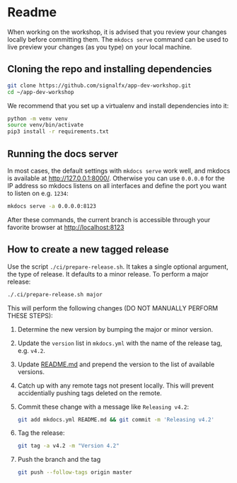 # Readme

When working on the workshop, it is advised that you review your changes locally before committing them. The `mkdocs serve` command can be used to live preview your changes (as you type) on your local machine.

## Cloning the repo and installing dependencies

```bash
git clone https://github.com/signalfx/app-dev-workshop.git
cd ~/app-dev-workshop
```

We recommend that you set up a virtualenv and install dependencies into it:

```bash
python -m venv venv
source venv/bin/activate
pip3 install -r requirements.txt
```

## Running the docs server

In most cases, the default settings with `mkdocs serve` work well, and mkdocs is available at <http://127.0.0.1:8000/>. Otherwise you can use `0.0.0.0` for the IP address so mkdocs listens on all interfaces and define the port you want to listen on e.g. `1234`:

```bash
mkdocs serve -a 0.0.0.0:8123
```

After these commands, the current branch is accessible through your favorite browser at <http://localhost:8123>

## How to create a new tagged release

Use the script `./ci/prepare-release.sh`. It takes a single optional argument, the type of release. It defaults to a minor release. To perform a major release:

```bash
./.ci/prepare-release.sh major
```

This will perform the following changes (DO NOT MANUALLY PERFORM THESE STEPS):

1. Determine the new version by bumping the major or minor version.

1. Update the `version` list in `mkdocs.yml` with the name of the release tag, e.g. `v4.2`.

1. Update [README.md](../README.md) and prepend the version to the list of available versions.

1. Catch up with any remote tags not present locally. This will prevent accidentially pushing tags deleted on the remote.

1. Commit these change with a message like `Releasing v4.2`:

    ```bash
    git add mkdocs.yml README.md && git commit -m 'Releasing v4.2'
    ```

1. Tag the release:

    ```bash
    git tag -a v4.2 -m "Version 4.2"
    ```

1. Push the branch and the tag

    ```bash
    git push --follow-tags origin master
    ```

